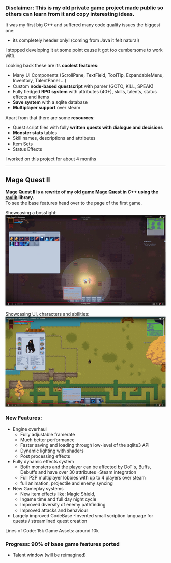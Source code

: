 ### Disclaimer: This is my old private game project made public so others can learn from it and copy interesting ideas.

It was my first big C++ and suffered many code quality issues the biggest one:

- its completely header only! (coming from Java it felt natural)

I stopped developing it at some point cause it got too cumbersome to work with.

Looking back these are its **coolest features**:

- Many UI Components (ScrollPane, TextField, ToolTip, ExpandableMenu, Inventory, TalentPanel ...)
- Custom **node-based questscript** with parser (GOTO, KILL, SPEAK)
- Fully fledged **RPG system** with attributes (40+), skills, talents, status effects and items
- **Save system** with a sqlite database
- **Multiplayer support** over steam

Apart from that there are some **resources**:
- Quest script files with fully **written quests with dialogue and decisions**
- **Monster stats** tables
- Skill names, descriptions and attributes
- Item Sets
- Status Effects


I worked on this project for about 4 months

---

## Mage Quest II

**Mage Quest II is a rewrite of my old game [Mage Quest](https://github.com/gk646/MageQuestFX) in _*C++*_ using
the [raylib](https://github.com/raysan5/raylib) library.**  
To see the base features head over to the page of the first game.

Showcasing a bossfight:  
[![IMAGE ALT TEXT](src/bossFight.png)](https://youtu.be/akTZhesGFCI)

Showcasing UI, characters and abilities:  
[![IMAGE ALT TEXT](src/img.png)](https://youtu.be/1S3ASF9-2Wc?feature=shared)

### New Features:

- Engine overhaul
    - Fully adjustable framerate
    - Much better performance
    - Faster saving and loading through low-level of the sqlite3 API
    - Dynamic lighting with shaders
    - Post processing effects
- Fully dynamic effects system
    - Both monsters and the player can be affected by DoT's, Buffs, Debuffs and have over 30 attributes
      -Steam integration
    - Full P2P multiplayer lobbies with up to 4 players over steam
    - full animation, projectile and enemy syncing
- New Gameplay systems
    - New item effects like: Magic Shield,
    - Ingame time and full day night cycle
    - Improved diversity of enemy pathfinding
    - Improved attacks and behaviour
- Largely improved CodeBase
  -Invented small scription language for quests / streamlined quest creation

Lines of Code: 15k
Game Assets: around 10k

### Progress: 90% of base game features ported

- Talent window (will be reimagined)